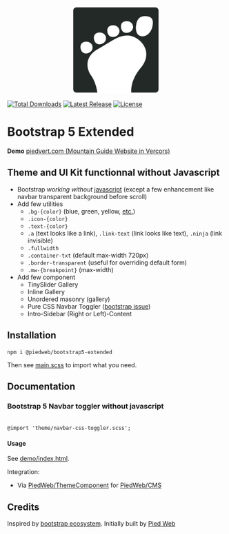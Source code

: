 <p align="center"><a href="https://dev.piedweb.com">
<img src="https://raw.githubusercontent.com/PiedWeb/piedweb-devoluix-theme/master/src/img/logo_title.png" width="200" height="200" alt="Open Source Package" />
</a></p>

<p>
    <a href="https://www.npmjs.com/package/@piedweb/bootstrap5-extended"><img src="https://img.shields.io/npm/dt/@piedweb/bootstrap5-extended.svg" alt="Total Downloads"></a>
    <a href="https://github.com/piedweb/bootstrap5-extended/releases"><img src="https://img.shields.io/npm/v/@piedweb/bootstrap5-extended.svg" alt="Latest Release"></a>
    <a href="https://github.com/piedweb/bootstrap5-extended/blob/master/LICENSE"><img src="https://img.shields.io/npm/l/@piedweb/bootstrap5-extended.svg" alt="License"></a>
</p>

# Bootstrap 5 Extended

**Demo** [piedvert.com (Mountain Guide Website in Vercors)](https://piedvert.com)

## Theme and UI Kit functionnal without Javascript

- Bootstrap _working without_ [javascript](src/js/app.js) (except a few enhancement like navbar transparent background before scroll)
- Add few utilities
  - `.bg-{color}` (blue, green, yellow, [etc.](https://github.com/twbs/bootstrap/blob/master/scss/_variables.scss#L46))
  - `.icon-{color}`
  - `.text-{color}`
  - `.a` (text looks like a link), `.link-text` (link looks like text), `.ninja` (link invisible)
  - `.fullwidth`
  - `.container-txt` (default max-width 720px)
  - `.border-transparent` (useful for overriding default form)
  - `.mw-{breakpoint}` (max-width)
- Add few component
  - TinySlider Gallery
  - Inline Gallery
  - Unordered masonry (gallery)
  - Pure CSS Navbar Toggler ([bootstrap issue](https://github.com/twbs/bootstrap/issues/17540))
  - Intro-Sidebar (Right or Left)-Content

## Installation

```
npm i @piedweb/bootstrap5-extended
```

Then see [main.scss](src/scss/main.scss) to import what you need.

## Documentation

### Bootstrap 5 Navbar toggler without javascript

```

@import 'theme/navbar-css-toggler.scss';

```

#### Usage

See [demo/index.html](src/demo/html/index.html).

Integration:

- Via [PiedWeb/ThemeComponent](https://github.com/PiedWeb/ThemeComponentBundle) for [PiedWeb/CMS](<[https://d](https://github.com/PiedWeb/CMS)>)

## Credits

Inspired by [bootstrap ecosystem](https://getbootstrap.com). Initially built by [Pied Web](https://piedweb.com)
